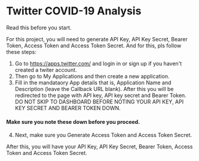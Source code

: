 # Twitter COVID-19 Analysis

Read this before you start.

For this project, you will need to generate API Key, API Key Secret, Bearer Token, Access Token and Access Token Secret. And for this, pls follow these steps:

1. Go to https://apps.twitter.com/ and login in or sign up if you haven't created a twiter account.
2. Then go to My Applications and then create a new application. 
3. Fill in the mandataory App details that is, Application Name and Description (leave the Callback URL blank). After this you will be redirected to the page with API key, API key secret and Bearer Token. DO NOT SKIP TO DASHBOARD BEFORE NOTING YOUR API KEY, API KEY SECRET AND BEARER TOKEN DOWN. 
#### Make sure you note these down before you proceed. 
4. Next, make sure you Generate Access Token and Access Token Secret.

After this, you will have your API Key, API Key Secret, Bearer Token, Access Token and Access Token Secret.

